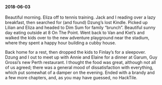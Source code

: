 #### 2018-06-03

Beautiful morning. Eliza off to tennis training. Jack and I reading over a lazy breakfast, then searched for (and found) Dzung’s lost Kindle. Picked up Lilian and Eliza and headed to Dim Sum for family “brunch”. Beautiful sunny day eating outside at 8 On The Point. Went back to Van and Kiet’s and walked the kids over to the new adventure playground near the stadium, where they spent a happy hour building a cubby house.

Back home for a rest, then dropped the kids to Finlay’s for a sleepover. Dzung and I out to meet up with Annie and Elaine for a dinner at Garum, Guy Grossi’s new Perth restaurant. I thought the food was great, although not all of us agreed; there was a general mood of dissatisfaction with everything, which put somewhat of a damper on the evening. Ended with a brandy and a few more chapters, and, as you may have guessed, no HackTile.